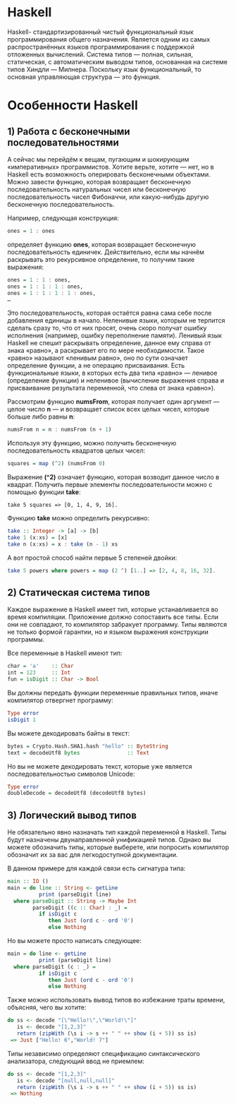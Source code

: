 # Haskell #
Haskell- стандартизированный чистый функциональный язык программирования общего назначения. Является одним из самых распространённых языков программирования с поддержкой отложенных вычислений. Система типов — полная, сильная, статическая, с автоматическим выводом типов, основанная на системе типов Хиндли — Милнера. Поскольку язык функциональный, то основная управляющая структура — это функция.

# Особенности  Haskell #

## 1) Работа с бесконечными последовательностями ##
А сейчас мы перейдём к вещам, пугающим и шокирующим «императивных» программистов. Хотите верьте, хотите — нет, но в Haskell есть возможность оперировать бесконечными объектами. Можно завести функцию, которая возвращает бесконечную последовательность натуральных чисел или бесконечную последовательность чисел Фибоначчи, или какую-нибудь другую бесконечную последовательность.

Например, следующая конструкция:
``` Haskell
ones = 1 : ones
```

определяет функцию **ones**, которая возвращает бесконечную последовательность единичек. Действительно, если мы начнём раскрывать это рекурсивное определение, то получим такие выражения:
```Haskell
ones = 1 : 1 : ones,
ones = 1 : 1 : 1 : ones,
ones = 1 : 1 : 1 : 1 : ones,
…
```

Это последовательность, которая остаётся равна сама себе после добавления единицы в начало. Неленивые языки, которым не терпитcя сделать сразу то, что от них просят, очень скоро получат ошибку исполнения (например, ошибку переполнение памяти). Ленивый язык Haskell не спешит раскрывать определение, данное ему справа от знака «равно», а раскрывает его по мере необходимости. Такое «равно» называют «ленивым равно», оно по сути означает определение функции, а не операцию присваивания. Есть функциональные языки, в которых есть два типа «равно» — ленивое (определение функции) и неленивое (вычисление выражения справа и присваивание результата переменной, что слева от знака «равно»).

Рассмотрим функцию **numsFrom**, которая получает один аргумент — целое число **n** — и возвращает список всех целых чисел, которые больше либо равны **n**:
```Haskell
numsFrom n = n : numsFrom (n + 1)
```
Используя эту функцию, можно получить бесконечную последовательность квадратов целых чисел:
```Haskell
squares = map (^2) (numsFrom 0)
```
Выражение **(^2)** означает функцию, которая возводит данное число в квадрат.
Получить первые элементы последовательности можно с помощью функции **take**:
```Hskell
take 5 squares => [0, 1, 4, 9, 16].
```
Функцию **take** можно определить рекурсивно:
```Haskell
take :: Integer -> [a] -> [b]
take 1 (x:xs) = [x]
take n (x:xs) = x : take (n - 1) xs
```
А вот простой способ найти первые 5 степеней двойки:
```Haskell
take 5 powers where powers = map (2 ^) [1..] => [2, 4, 8, 16, 32].
```

## 2) Статическая система типов ##
Каждое выражение в Haskell имеет тип, которые устанавливается во время компиляции. Приложение должно сопоставить все типы. Если они не совпадают, то компилятор забракует программу. Типы являются не только формой гарантии, но и языком выражения конструкции программы.

Все переменные в Haskell имеют тип:

```Haskell
char = 'a'    :: Char
int = 123     :: Int
fun = isDigit :: Char -> Bool
```

Вы должны передать функции переменные правильных типов, иначе компилятор отвергнет программу:

```Haskell
Type error
isDigit 1
```

Вы можете декодировать байты в текст:

```Haskell
bytes = Crypto.Hash.SHA1.hash "hello" :: ByteString
text = decodeUtf8 bytes               :: Text
```

Но вы не можете декодировать текст, которые уже является последовательностью символов Unicode:

```Haskell
Type error
doubleDecode = decodeUtf8 (decodeUtf8 bytes)
```

## 3) Логический вывод типов ##
Не обязательно явно назначать тип каждой переменной в Haskell. Типы будут назначены двунаправленной унификацией типов. Однако вы можете обозначить типы, которые выберете, или попросить компилятор обозначит их за вас для легкодоступной документации.

В данном примере для каждой связи есть сигнатура типа:
```Haskell
main :: IO ()
main = do line :: String <- getLine
          print (parseDigit line)
  where parseDigit :: String -> Maybe Int
        parseDigit ((c :: Char) : _) =
          if isDigit c
             then Just (ord c - ord '0')
             else Nothing
```

Но вы можете просто написать следующее:
```Haskell
main = do line <- getLine
          print (parseDigit line)
  where parseDigit (c : _) =
          if isDigit c
             then Just (ord c - ord '0')
             else Nothing
```

Также можно использовать вывод типов во избежание траты времени, объясняя, чего вы хотите:

```Haskell
do ss <- decode "[\"Hello!\",\"World!\"]"
   is <- decode "[1,2,3]"
   return (zipWith (\s i -> s ++ " " ++ show (i + 5)) ss is)
 => Just ["Hello! 6","World! 7"]
 ```
 
 Типы независимо определяют спецификацию синтаксического анализатора, следующий ввод не приемлем:

```Haskell
do ss <- decode "[1,2,3]"
   is <- decode "[null,null,null]"
   return (zipWith (\s i -> s ++ " " ++ show (i + 5)) ss is)
 => Nothing
 ```

